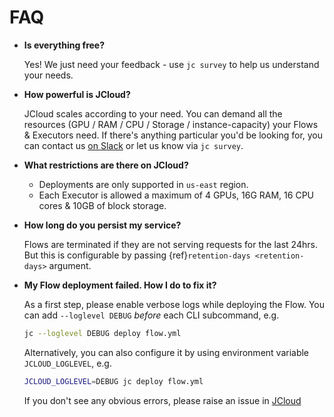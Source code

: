 # FAQ

- **Is everything free?**

  Yes! We just need your feedback - use `jc survey` to help us understand your needs.

- **How powerful is JCloud?**

  JCloud scales according to your need. You can demand all the resources (GPU / RAM / CPU / Storage / instance-capacity) your Flows & Executors need. If there's anything particular you'd be looking for, you can contact us [on Slack](https://slack.jina.ai) or let us know via `jc survey`.

- **What restrictions are there on JCloud?**

  - Deployments are only supported in `us-east` region.
  - Each Executor is allowed a maximum of 4 GPUs, 16G RAM, 16 CPU cores & 10GB of block storage.

- **How long do you persist my service?**

  Flows are terminated if they are not serving requests for the last 24hrs. But this is configurable by passing {ref}`retention-days <retention-days>` argument.

- **My Flow deployment failed. How I do to fix it?**

  As a first step, please enable verbose logs while deploying the Flow. You can add `--loglevel DEBUG` _before_ each CLI subcommand, e.g.

  ```bash
  jc --loglevel DEBUG deploy flow.yml
  ```

  Alternatively, you can also configure it by using environment variable `JCLOUD_LOGLEVEL`, e.g.

  ```bash
  JCLOUD_LOGLEVEL=DEBUG jc deploy flow.yml
  ```

  If you don't see any obvious errors, please raise an issue in [JCloud](https://github.com/jina-ai/jcloud/issues/new/choose)

